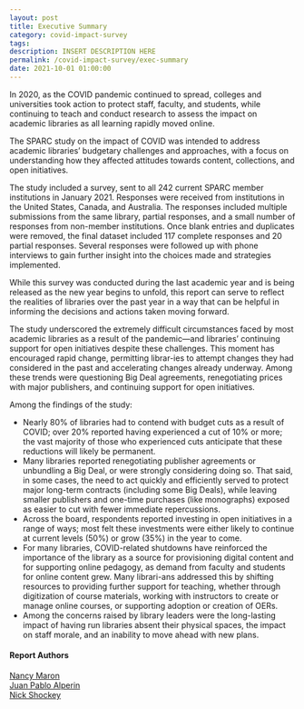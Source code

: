 ```yaml
---
layout: post
title: Executive Summary
category: covid-impact-survey
tags:
description: INSERT DESCRIPTION HERE 
permalink: /covid-impact-survey/exec-summary
date: 2021-10-01 01:00:00
---
```


In 2020, as the COVID pandemic continued to spread, colleges and universities took action to protect staff, faculty, and students, while continuing to teach and conduct research to assess the impact on academic libraries as all learning rapidly moved online. 

The SPARC study on the impact of COVID was intended to address academic libraries’ budgetary challenges and approaches, with a focus on understanding how they affected attitudes towards content, collections, and open initiatives.

The study included a survey, sent to all 242 current SPARC member institutions in January 2021. Responses were received from institutions in the United States, Canada, and Australia. The responses included multiple submissions from the same library, partial responses, and a small number of responses from non-member institutions. Once blank entries and duplicates were removed, the final dataset included 117 complete responses and 20 partial responses. Several responses were followed up with phone interviews to gain further insight into the choices made and strategies implemented.

While this survey was conducted during the last academic year and is being released as the new year begins to unfold, this report can serve to reflect the realities of libraries over the past year in a way that can be helpful in informing the decisions and actions taken moving forward.

The study underscored the extremely difficult circumstances faced by most academic libraries as a result of the pandemic—and libraries’ continuing support for open initiatives despite these challenges. This moment has encouraged rapid change, permitting librar-ies to attempt changes they had considered in the past and accelerating changes already underway. Among these trends were questioning Big Deal agreements, renegotiating prices with major publishers, and continuing support for open initiatives.

Among the findings of the study:
* Nearly 80% of libraries had to contend with budget cuts as a result of COVID; over 20% reported having experienced a cut of 10% or more; the vast majority of those who experienced cuts anticipate that these reductions will likely be permanent.
* Many libraries reported renegotiating publisher agreements or unbundling a Big Deal, or were strongly considering doing so. That said, in some cases, the need to act quickly and efficiently served to protect major long-term contracts (including some Big Deals), while leaving smaller publishers and one-time purchases (like monographs) exposed as easier to cut with fewer immediate repercussions.
* Across the board, respondents reported investing in open initiatives in a range of ways; most felt these investments were either likely to continue at current levels
(50%) or grow (35%) in the year to come.
* For many libraries, COVID-related shutdowns have reinforced the importance of the library as a source for provisioning digital content and for supporting online pedagogy, as demand from faculty and students for online content grew. Many librari-ans addressed this by shifting resources to providing further support for teaching, whether through digitization of course materials, working with instructors to create or manage online courses, or supporting adoption or creation of OERs.
* Among the concerns raised by library leaders were the long-lasting impact of having run libraries absent their physical spaces, the impact on staff morale, and an inability to move ahead with new plans.

#### Report Authors

[Nancy Maron](https://sparcopen.org/people/nancy-maron/)<br/>
[Juan Pablo Alperin](https://sparcopen.org/people/juan-pablo-alperin/)<br/>
[Nick Shockey](https://sparcopen.org/people/nick-shockey/)
